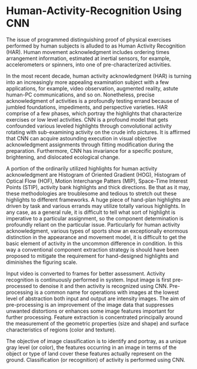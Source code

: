# Human-Activity-Recognition Using CNN
The issue of programmed distinguishing proof of physical exercises performed by human subjects is alluded to as Human Activity Recognition (HAR). Human movement acknowledgment includes ordering times arrangement information, estimated at inertial sensors, for example, accelerometers or spinners, into one of pre-characterized activities. 

In the most recent decade, human activity acknowledgment (HAR) is turning into an increasingly more appealing examination subject with a few applications, for example, video observation, augmented reality, astute human-PC communications, and so on. Nonetheless, precise acknowledgment of activities is a profoundly testing errand because of jumbled foundations, impediments, and perspective varieties. HAR comprise of a few phases, which portray the highlights that characterize exercises or low level activities. CNN is a profound model that gets confounded various leveled highlights through convolutional activity rotating with sub-examining activity on the crude info pictures. It is affirmed that CNN can acquire astounding execution in visual objective acknowledgment assignments through fitting modification during the preparation. Furthermore, CNN has invariance for a specific posture, brightening, and dislocated ecological change. 

A portion of the ordinarily utilized highlights for human activity acknowledgment are Histogram of Oriented Gradient (HOG), Histogram of Optical Flow (HOF), Motion Interchange Patters (MIP), Space-Time Interest Points (STIP), activity bank highlights and thick directions. Be that as it may, these methodologies are troublesome and tedious to stretch out these highlights to different frameworks. A huge piece of hand-plan highlights are driven by task and various errands may utilize totally various highlights. In any case, as a general rule, it is difficult to tell what sort of highlight is imperative to a particular assignment, so the component determination is profoundly reliant on the particular issue. Particularly for human activity acknowledgment, various types of sports show an exceptionally enormous distinction in the appearance and movement model, it is difficult to get the basic element of activity in the uncommon difference in condition. In this way a conventional component extraction strategy is should have been proposed to mitigate the requirement for hand-designed highlights and diminishes the figuring scale. 

Input video is converted to frames for better assessment. Activity recognition is continuously performed in system. Input image is first pre-processed to denoise it and then activity is recognized using CNN. Pre-processing is a common name for operations with images at the lowest level of abstraction both input and output are intensity images. The aim of pre-processing is an improvement of the image data that suppresses unwanted distortions or enhances some image features important for further processing. Feature extraction is concentrated principally around the measurement of the geometric properties (size and shape) and surface characteristics of regions (color and texture). 

The objective of image classification is to identify and portray, as a unique gray level (or color), the features occurring in an image in terms of the object or type of land cover these features actually represent on the ground. Classification (or recognition) of activity is performed using CNN.
